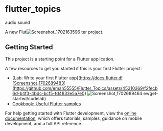 # flutter_topics
audio sound 

A new Flut![Screenshot_1702163596](https://github.com/eman55555/Flutter_Topics/assets/45310369/6c7c22ba-f5f6-47d9-bb84-418be1ea0e06)
ter project.

## Getting Started

This project is a starting point for a Flutter application.

A few resources to get you started if this is your first Flutter project:

- [Lab: Write your first Flutter app](https://docs.flutter.d![Screenshot_1702689483](https://github.com/eman55555/Flutter_Topics/assets/45310369/f2fecb6d-b4f3-4bdc-bcf5-fd4833e5a7e0)
![Screenshot_1702689464](https://github.com/eman55555/Flutter_Topics/assets/45310369/a553c066-aa8c-4de2-952a-cf247008a070)
ev/get-started/codelab)
- [Cookbook: Useful Flutter samples](https://docs.flutter.dev/cookbook)

For help getting started with Flutter development, view the
[online documentation](https://docs.flutter.dev/), which offers tutorials,
samples, guidance on mobile development, and a full API reference.
